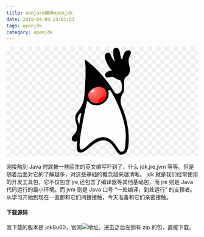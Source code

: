 ```yaml
---
title: manjaro编译openjdk
date: 2019-04-09 23:01:53
tags: openjdk
category: openjdk
---
```


![](manjaro编译openjdk/openjdk.png)

刚接触到 Java 时就被一些陌生的英文缩写吓到了，什么 jdk,jre,jvm 等等。但是随着后面对它的了解越多，对这些基础的概念越来越清晰。 jdk 就是我们经常使用的开发工具包，它不仅包含 jre,还包含了编译器等其他基础包，而 jre 则是 Java 代码运行的最小环境。而 jvm 则是 Java 口号 “一处编译，到处运行” 的支撑者。从学习开始到现在一直都和它们间接接触，今天准备和它们亲密接触。

<!-- more -->

#### 下载源码

我下载的版本是 jdk8u60，官网![地址](http://hg.openjdk.java.net/jdk8u/jdk8u60/jdk/file/935758609767)，进去之后左侧有 zip 的包，直接下载。

#### 